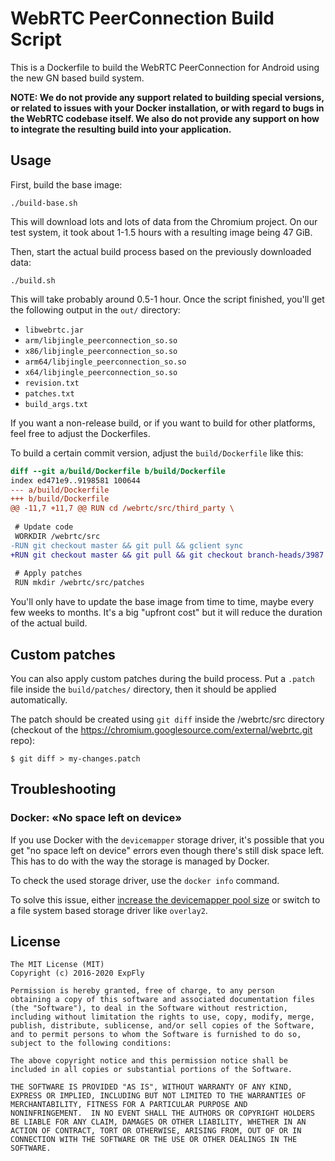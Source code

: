 # WebRTC PeerConnection Build Script

This is a Dockerfile to build the WebRTC PeerConnection for Android
using the new GN based build system.

**NOTE: We do not provide any support related to building special versions, or
related to issues with your Docker installation, or with regard to bugs in the
WebRTC codebase itself. We also do not provide any support on how to integrate
the resulting build into your application.**

## Usage

First, build the base image:

    ./build-base.sh

This will download lots and lots of data from the Chromium project. On our test
system, it took about 1-1.5 hours with a resulting image being 47 GiB.

Then, start the actual build process based on the previously downloaded data:

    ./build.sh

This will take probably around 0.5-1 hour. Once the script finished, you'll get
the following output in the `out/` directory:

 - `libwebrtc.jar`
 - `arm/libjingle_peerconnection_so.so`
 - `x86/libjingle_peerconnection_so.so`
 - `arm64/libjingle_peerconnection_so.so`
 - `x64/libjingle_peerconnection_so.so`
 - `revision.txt`
 - `patches.txt`
 - `build_args.txt`

If you want a non-release build, or if you want to build for other platforms,
feel free to adjust the Dockerfiles.

To build a certain commit version, adjust the `build/Dockerfile` like this:

```diff
diff --git a/build/Dockerfile b/build/Dockerfile
index ed471e9..9198581 100644
--- a/build/Dockerfile
+++ b/build/Dockerfile
@@ -11,7 +11,7 @@ RUN cd /webrtc/src/third_party \
 
 # Update code
 WORKDIR /webrtc/src
-RUN git checkout master && git pull && gclient sync
+RUN git checkout master && git pull && git checkout branch-heads/3987 && gclient sync
 
 # Apply patches
 RUN mkdir /webrtc/src/patches
```

You'll only have to update the base image from time to time, maybe every few
weeks to months. It's a big "upfront cost" but it will reduce the duration of
the actual build.

## Custom patches

You can also apply custom patches during the build process. Put a `.patch` file
inside the `build/patches/` directory, then it should be applied automatically.

The patch should be created using `git diff` inside the /webrtc/src directory
(checkout of the https://chromium.googlesource.com/external/webrtc.git repo):

    $ git diff > my-changes.patch

## Troubleshooting

### Docker: «No space left on device»

If you use Docker with the `devicemapper` storage driver, it's possible that
you get "no space left on device" errors even though there's still disk space
left. This has to do with the way the storage is managed by Docker.

To check the used storage driver, use the `docker info` command.

To solve this issue, either [increase the devicemapper pool
size](https://jpetazzo.github.io/2014/01/29/docker-device-mapper-resize/) or
switch to a file system based storage driver like `overlay2`.

## License

    The MIT License (MIT)
    Copyright (c) 2016-2020 ExpFly

    Permission is hereby granted, free of charge, to any person
    obtaining a copy of this software and associated documentation files
    (the "Software"), to deal in the Software without restriction,
    including without limitation the rights to use, copy, modify, merge,
    publish, distribute, sublicense, and/or sell copies of the Software,
    and to permit persons to whom the Software is furnished to do so,
    subject to the following conditions:

    The above copyright notice and this permission notice shall be
    included in all copies or substantial portions of the Software.

    THE SOFTWARE IS PROVIDED "AS IS", WITHOUT WARRANTY OF ANY KIND,
    EXPRESS OR IMPLIED, INCLUDING BUT NOT LIMITED TO THE WARRANTIES OF
    MERCHANTABILITY, FITNESS FOR A PARTICULAR PURPOSE AND
    NONINFRINGEMENT.  IN NO EVENT SHALL THE AUTHORS OR COPYRIGHT HOLDERS
    BE LIABLE FOR ANY CLAIM, DAMAGES OR OTHER LIABILITY, WHETHER IN AN
    ACTION OF CONTRACT, TORT OR OTHERWISE, ARISING FROM, OUT OF OR IN
    CONNECTION WITH THE SOFTWARE OR THE USE OR OTHER DEALINGS IN THE
    SOFTWARE.

